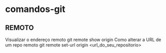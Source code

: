 # comandos-git
## REMOTO

Visualizar o endereço remoto
git remote show origin
Como alterar a URL de um repo remoto
git remote set-url origin \<url_do_seu_repositorio\>


